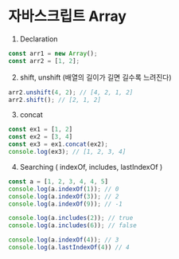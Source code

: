 # 자바스크립트 Array



1. Declaration

```js
const arr1 = new Array();
const arr2 = [1, 2];
```



2. shift, unshift (배열의 길이가 길면 길수록 느려진다)

```js
arr2.unshift(4, 2); // [4, 2, 1, 2]
arr2.shift(); // [2, 1, 2]
```



3. concat

```js
const ex1 = [1, 2]
const ex2 = [3, 4]
const ex3 = ex1.concat(ex2);
console.log(ex3); // [1, 2, 3, 4]

```



4. Searching ( indexOf, includes, lastIndexOf )

```js
const a = [1, 2, 3, 4, 4, 5]
console.log(a.indexOf(1)); // 0
console.log(a.indexOf(3)); // 2
console.log(a.indexOf(9)); // -1

console.log(a.includes(2)); // true
console.log(a.includes(6)); // false

console.log(a.indexOf(4)); // 3
console.log(a.lastIndexOf(4)) // 4
```

















